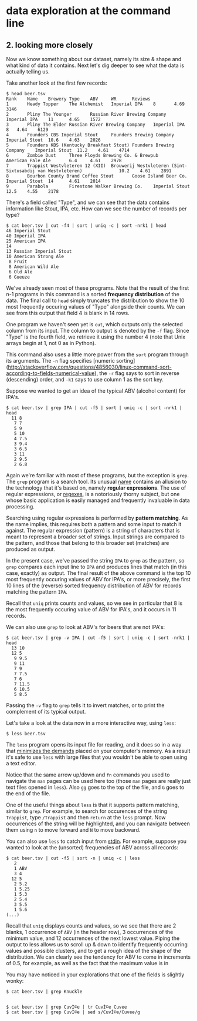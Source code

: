 <!-- author: Jason Dolatshahi -->

# data exploration at the command line

## 2. looking more closely

Now we know something about our dataset, namely its size & shape and what kind
of data it contains. Next let's dig deeper to see what the data is actually
telling us.

Take another look at the first few records:

    $ head beer.tsv
    Rank    Name    Brewery Type    ABV     WR      Reviews
    1       Heady Topper    The Alchemist   Imperial IPA    8       4.69    3146
    2       Pliny The Younger       Russian River Brewing Company   Imperial IPA    11      4.65    1572
    3       Pliny The Elder Russian River Brewing Company   Imperial IPA    8   4.64    6129
    4       Founders CBS Imperial Stout     Founders Brewing Company    Imperial Stout  10.6    4.63    2026
    5       Founders KBS (Kentucky Breakfast Stout) Founders Brewing Company    Imperial Stout  11.2    4.61    4714
    6       Zombie Dust     Three Floyds Brewing Co. & Brewpub      American Pale Ale       6.4     4.61    2978
    7       Trappist Westvleteren 12 (XII)  Brouwerij Westvleteren (Sint-Sixtusabdij van Westvleteren)              10.2    4.61    2891
    8       Bourbon County Brand Coffee Stout       Goose Island Beer Co.   Imperial Stout  14      4.61    2014
    9       Parabola        Firestone Walker Brewing Co.    Imperial Stout  12.5    4.55    2178 

There's a field called "Type", and we can see that the data contains
information like Stout, IPA, etc. How can we see the number of records per
type?

    $ cat beer.tsv | cut -f4 | sort | uniq -c | sort -nrk1 | head
    46 Imperial Stout
    40 Imperial IPA
    25 American IPA
    14
    13 Russian Imperial Stout
    10 American Strong Ale
     8 Fruit
     8 American Wild Ale
     6 Old Ale
     6 Gueuze

We've already seen most of these programs. Note that the
result of the first n-1 programs in this command is a sorted **frequency
distribution** of the data. The final call to `head` simply truncates the
distribution to show the 10 most frequently occuring values of "Type"
alongside their counts. We can see from this output that field 4 is blank in 14
rows.

One program we haven't seen yet is `cut`, which outputs only the selected column
from its input. The column to output is denoted by the `-f` flag. Since "Type" is
the fourth field, we retrieve it using the number 4 (note that Unix arrays begin
at 1, not 0 as in Python).

This command also uses a little more power from the `sort` program through its
arguments. The `-n` flag specifies
[numeric sorting]
(http://stackoverflow.com/questions/4856030/linux-command-sort-according-to-fields-numerical-value),
the `-r` flag says to sort in reverse (descending) order, and `-k1` says to use
column 1 as the sort key.

Suppose we wanted to get an idea of the typical ABV (alcohol content) for IPA's.

    $ cat beer.tsv | grep IPA | cut -f5 | sort | uniq -c | sort -nrk1 | head
      11 8
       7 7
       5 9
       5 10
       4 7.5
       3 9.4
       3 6.5
       3 11
       2 9.5
       2 6.8

Again we're familiar with most of these programs, but the exception is `grep`.
The `grep` program is a search tool. Its unusual [name](https://kb.iu.edu/d/abnd) contains an allusion to
the technology that it's based on, namely **regular expressions**. The use of regular
expressions, or [regexes](http://www.diveintopython.net/regular_expressions/),
is a notoriously thorny subject, but one whose basic application is easily
managed and frequently invaluable in data processing.

Searching using regular expressions is performed by **pattern matching**. As
the name implies, this requires both a pattern and some input to match it
against. The regular expression (pattern) is a string of characters that is
meant to represent a broader set of strings. Input strings are compared to the
pattern, and those that belong to this broader set (matches) are produced as output.

In the present case, we've passed the string `IPA` to `grep` as the pattern, so 
`grep` compares each input line to `IPA` and produces lines that match (in
this case, exactly) as output. The final result of the above command is the
top 10 most frequently occuring values of ABV for IPA's, or more precisely, the
first 10 lines of the (reverse) sorted frequency distribution of ABV for records matching
the pattern `IPA`. 

Recall that `uniq` prints counts and values, so we see in particular that 8 is
the most frequently occuring value of ABV for IPA's, and it occurs in 11 records.

We can also use `grep` to look at ABV's for beers that are not IPA's:

    $ cat beer.tsv | grep -v IPA | cut -f5 | sort | uniq -c | sort -nrk1 | head
      13 10
      12 5
       9 9.5
       9 11
       7 9
       7 7.5
       7 6
       7 11.5
       6 10.5
       5 8.5

Passing the `-v` flag to `grep` tells it to invert matches, or to print the
complement of its typical output.

Let's take a look at the data now in a more interactive way, using `less`:

    $ less beer.tsv

The `less` program opens its input file for reading, and it does so in a way
that [minimizes the demands](https://en.wikipedia.org/wiki/Less_(Unix))
placed on your computer's memory. As a result it's
safe to use `less` with large files that you wouldn't be able to open using a
text editor.

Notice that the same arrow up/down and `fn` commands you used to navigate the
`man` pages can be used here too (those `man` pages are really
just text files opened in `less`). Also `gg` goes to the top of the file, and
`G` goes to the end of the file.

One of the useful things about `less` is that it supports pattern matching,
similar to `grep`. For example, to search for occurences of the string `Trappist`,
type `/Trappist` and then `return` at the `less` prompt. Now occurrences of the string
will be highlighted, and you can navigate between them using `n` to move
forward and `N` to move backward.

You can also use `less` to catch input from
[stdin](http://stackoverflow.com/questions/3385201/confused-about-stdin-stdout-and-stderr).
For example, suppose you wanted to look at the (unsorted) frequencies of ABV
across all records:

    $ cat beer.tsv | cut -f5 | sort -n | uniq -c | less
       2 
       1 ABV
       3 4
      12 5
       2 5.2
       1 5.25
       1 5.3
       2 5.4
       3 5.5
       1 5.6
    (...)

Recall that `uniq` displays counts and values, so we see that there are 2
blanks, 1 occurrence of `ABV` (in the header row), 3 occurrences of the
minimum value, and 12 occurrences of the next lowest value. Piping the output
to less allows us to scroll up & down to identify frequently occurring values
and possible clusters, and to get a rough idea of the shape of the
distribution. We can clearly see the tendency for ABV to come in increments of
0.5, for example, as well as the fact that the maximum value is in 

You may have noticed in your explorations that one of the fields is slightly
wonky:

    $ cat beer.tsv | grep Knuckle


    $ cat beer.tsv | grep CuvÌ©e | tr CuvÌ©e Cuvee
    $ cat beer.tsv | grep CuvÌ©e | sed s/CuvÌ©e/Cuvee/g
